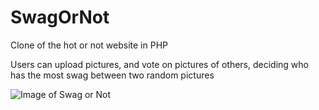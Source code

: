 # SwagOrNot
Clone of the hot or not website in PHP

Users can upload pictures, and vote on pictures of others, deciding who has the most swag between two random pictures

![Image of Swag or Not](https://launchleap.github.io/SwagOrNot/2016_06_21__14_29_31_422_9.png)

